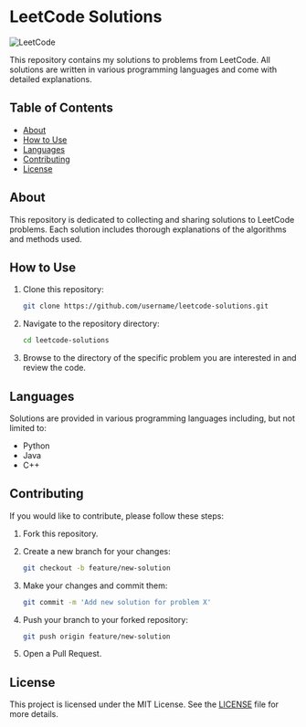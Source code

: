 # LeetCode Solutions

![LeetCode](https://leetcode.com/static/images/LeetCode_Sharing.png)

This repository contains my solutions to problems from LeetCode. All solutions are written in various programming languages and come with detailed explanations.

## Table of Contents

- [About](#about)
- [How to Use](#how-to-use)
- [Languages](#languages)
- [Contributing](#contributing)
- [License](#license)

## About

This repository is dedicated to collecting and sharing solutions to LeetCode problems. Each solution includes thorough explanations of the algorithms and methods used.

## How to Use

1. Clone this repository:

    ```sh
    git clone https://github.com/username/leetcode-solutions.git
    ```

2. Navigate to the repository directory:

    ```sh
    cd leetcode-solutions
    ```

3. Browse to the directory of the specific problem you are interested in and review the code.

## Languages

Solutions are provided in various programming languages including, but not limited to:

- Python
- Java
- C++
  
## Contributing

If you would like to contribute, please follow these steps:

1. Fork this repository.
2. Create a new branch for your changes:

    ```sh
    git checkout -b feature/new-solution
    ```

3. Make your changes and commit them:

    ```sh
    git commit -m 'Add new solution for problem X'
    ```

4. Push your branch to your forked repository:

    ```sh
    git push origin feature/new-solution
    ```

5. Open a Pull Request.

## License

This project is licensed under the MIT License. See the [LICENSE](LICENSE) file for more details.
